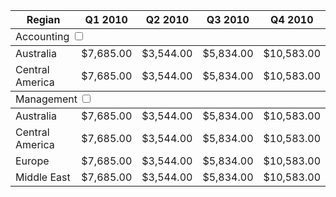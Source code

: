 <table>
	<thead>
		<tr>
			<th>Regian</th>
			<th>Q1 2010</th>
			<th>Q2 2010</th>
			<th>Q3 2010</th>
			<th>Q4 2010</th>
		</tr>
	</thead>
	<tbody>
		<tbody class="labels">
			<tr>
				<td colspan="5">
					<label for="accounting">Accounting</label>
					<input type="checkbox" name="accounting" id="accounting" data-toggle="toggle">
				</td>
			</tr>
		</tbody>
		<tbody class="hide">
			<tr>
				<td>Australia</td>
				<td>$7,685.00</td>
				<td>$3,544.00</td>
				<td>$5,834.00</td>
				<td>$10,583.00</td>
			</tr>
			<tr>
				<td>Central America</td>
				<td>$7,685.00</td>
				<td>$3,544.00</td>
				<td>$5,834.00</td>
				<td>$10,583.00</td>
			</tr>
		</tbody>
		<tbody class="labels">
			<tr>
				<td colspan="5">
					<label for="management">Management</label>
					<input type="checkbox" name="management" id="management" data-toggle="toggle">
				</td>
			</tr>
		</tbody>
		<tbody class="hide">
			<tr>
				<td>Australia</td>
				<td>$7,685.00</td>
				<td>$3,544.00</td>
				<td>$5,834.00</td>
				<td>$10,583.00</td>
			</tr>
			<tr>
				<td>Central America</td>
				<td>$7,685.00</td>
				<td>$3,544.00</td>
				<td>$5,834.00</td>
				<td>$10,583.00</td>
			</tr>
			<tr>
				<td>Europe</td>
				<td>$7,685.00</td>
				<td>$3,544.00</td>
				<td>$5,834.00</td>
				<td>$10,583.00</td>
			</tr>
			<tr>
				<td>Middle East</td>
				<td>$7,685.00</td>
				<td>$3,544.00</td>
				<td>$5,834.00</td>
				<td>$10,583.00</td>
			</tr>
		</tbody>		
	</tbody>
</table>
